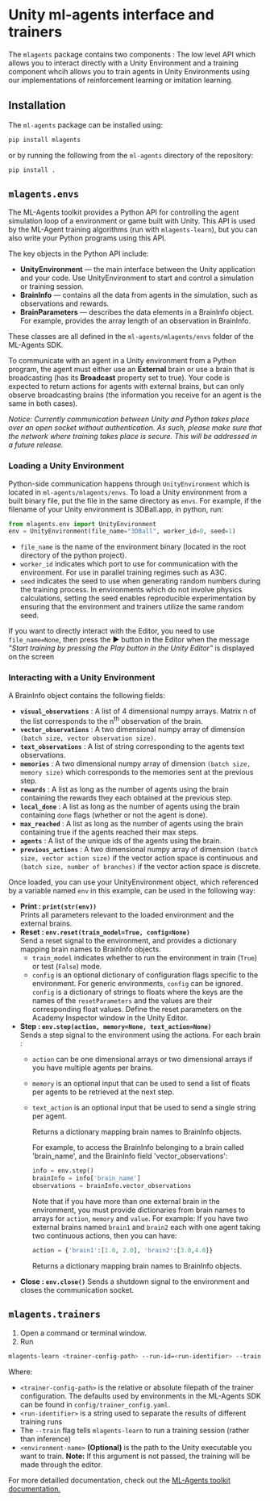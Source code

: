 # Unity ml-agents interface and trainers

The `mlagents` package contains two components : The low level API which allows
you to interact directly with a Unity Environment and a training component whcih
allows you to train agents in Unity Environments using our implementations of
reinforcement learning or imitation learning.

## Installation

The `ml-agents` package can be installed using:

```sh
pip install mlagents
```

or by running the following from the `ml-agents` directory of the repository:

```sh
pip install .
```

## `mlagents.envs`

The ML-Agents toolkit provides a Python API for controlling the agent simulation
loop of a environment or game built with Unity. This API is used by the ML-Agent
training algorithms (run with `mlagents-learn`), but you can also write your
Python programs using this API.

The key objects in the Python API include:

- **UnityEnvironment** — the main interface between the Unity application and
  your code. Use UnityEnvironment to start and control a simulation or training
  session.
- **BrainInfo** — contains all the data from agents in the simulation, such as
  observations and rewards.
- **BrainParameters** — describes the data elements in a BrainInfo object. For
  example, provides the array length of an observation in BrainInfo.

These classes are all defined in the `ml-agents/mlagents/envs` folder of
the ML-Agents SDK.

To communicate with an agent in a Unity environment from a Python program, the
agent must either use an **External** brain or use a brain that is broadcasting
(has its **Broadcast** property set to true). Your code is expected to return
actions for agents with external brains, but can only observe broadcasting
brains (the information you receive for an agent is the same in both cases).

_Notice: Currently communication between Unity and Python takes place over an
open socket without authentication. As such, please make sure that the network
where training takes place is secure. This will be addressed in a future
release._

### Loading a Unity Environment

Python-side communication happens through `UnityEnvironment` which is located in
`ml-agents/mlagents/envs`. To load a Unity environment from a built binary
file, put the file in the same directory as `envs`. For example, if the filename
of your Unity environment is 3DBall.app, in python, run:

```python
from mlagents.env import UnityEnvironment
env = UnityEnvironment(file_name="3DBall", worker_id=0, seed=1)
```

- `file_name` is the name of the environment binary (located in the root
  directory of the python project).
- `worker_id` indicates which port to use for communication with the
  environment. For use in parallel training regimes such as A3C.
- `seed` indicates the seed to use when generating random numbers during the
  training process. In environments which do not involve physics calculations,
  setting the seed enables reproducible experimentation by ensuring that the
  environment and trainers utilize the same random seed.

If you want to directly interact with the Editor, you need to use
`file_name=None`, then press the :arrow_forward: button in the Editor when the
message _"Start training by pressing the Play button in the Unity Editor"_ is
displayed on the screen

### Interacting with a Unity Environment

A BrainInfo object contains the following fields:

- **`visual_observations`** : A list of 4 dimensional numpy arrays. Matrix n of
  the list corresponds to the n<sup>th</sup> observation of the brain.
- **`vector_observations`** : A two dimensional numpy array of dimension `(batch
  size, vector observation size)`.
- **`text_observations`** : A list of string corresponding to the agents text
  observations.
- **`memories`** : A two dimensional numpy array of dimension `(batch size,
  memory size)` which corresponds to the memories sent at the previous step.
- **`rewards`** : A list as long as the number of agents using the brain
  containing the rewards they each obtained at the previous step.
- **`local_done`** : A list as long as the number of agents using the brain
  containing  `done` flags (whether or not the agent is done).
- **`max_reached`** : A list as long as the number of agents using the brain
  containing true if the agents reached their max steps.
- **`agents`** : A list of the unique ids of the agents using the brain.
- **`previous_actions`** : A two dimensional numpy array of dimension `(batch
  size, vector action size)` if the vector action space is continuous and
  `(batch size, number of branches)` if the vector action space is discrete.

Once loaded, you can use your UnityEnvironment object, which referenced by a
variable named `env` in this example, can be used in the following way:  

- **Print : `print(str(env))`**  
  Prints all parameters relevant to the loaded environment and the external
  brains.  
- **Reset : `env.reset(train_model=True, config=None)`**  
  Send a reset signal to the environment, and provides a dictionary mapping
  brain names to BrainInfo objects.  
  - `train_model` indicates whether to run the environment in train (`True`) or
    test (`False`) mode.
  - `config` is an optional dictionary of configuration flags specific to the
    environment. For generic environments, `config` can be ignored. `config` is
    a dictionary of strings to floats where the keys are the names of the
    `resetParameters` and the values are their corresponding float values.
    Define the reset parameters on the Academy Inspector window in the Unity
    Editor.
- **Step : `env.step(action, memory=None, text_action=None)`**  
  Sends a step signal to the environment using the actions. For each brain :
  - `action` can be one dimensional arrays or two dimensional arrays if you have
    multiple agents per brains.
  - `memory` is an optional input that can be used to send a list of floats per
    agents to be retrieved at the next step.
  - `text_action` is an optional input that be used to send a single string per
    agent.

    Returns a dictionary mapping brain names to BrainInfo objects.

    For example, to access the BrainInfo belonging to a brain called
    'brain_name', and the BrainInfo field 'vector_observations':

    ```python
    info = env.step()
    brainInfo = info['brain_name']
    observations = brainInfo.vector_observations
    ```

    Note that if you have more than one external brain in the environment, you
    must provide dictionaries from brain names to arrays for `action`, `memory`
    and `value`. For example: If you have two external brains named `brain1` and
    `brain2` each with one agent taking two continuous actions, then you can
    have:

    ```python
    action = {'brain1':[1.0, 2.0], 'brain2':[3.0,4.0]}
    ```

    Returns a dictionary mapping brain names to BrainInfo objects.  
- **Close : `env.close()`**
  Sends a shutdown signal to the environment and closes the communication
  socket.

## `mlagents.trainers`

1. Open a command or terminal window.
2. Run

```sh
mlagents-learn <trainer-config-path> --run-id=<run-identifier> --train <environment-name>
```

Where:

- `<trainer-config-path>` is the relative or absolute filepath of the trainer
  configuration. The defaults used by environments in the ML-Agents SDK can be
  found in `config/trainer_config.yaml`.
- `<run-identifier>` is a string used to separate the results of different
  training runs
- The `--train` flag tells `mlagents-learn` to run a training session (rather
  than inference)
- `<environment-name>` __(Optional)__ is the path to the Unity executable you
  want to train. __Note:__ If this argument is not passed, the training
  will be made through the editor.

For more detailled documentation, check out the
[ML-Agents toolkit documentation.](https://github.com/Unity-Technologies/ml-agents/blob/master/docs/Readme.md)
